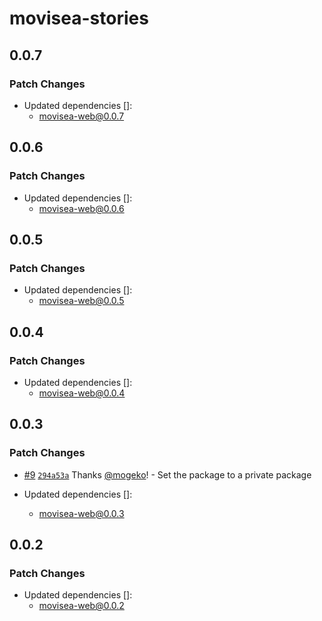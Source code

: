 # movisea-stories

## 0.0.7

### Patch Changes

- Updated dependencies []:
  - movisea-web@0.0.7

## 0.0.6

### Patch Changes

- Updated dependencies []:
  - movisea-web@0.0.6

## 0.0.5

### Patch Changes

- Updated dependencies []:
  - movisea-web@0.0.5

## 0.0.4

### Patch Changes

- Updated dependencies []:
  - movisea-web@0.0.4

## 0.0.3

### Patch Changes

- [#9](https://github.com/mogeko/movisea/pull/9) [`294a53a`](https://github.com/mogeko/movisea/commit/294a53a67618da738f0e43510533a819de936385) Thanks [@mogeko](https://github.com/mogeko)! - Set the package to a private package

- Updated dependencies []:
  - movisea-web@0.0.3

## 0.0.2

### Patch Changes

- Updated dependencies []:
  - movisea-web@0.0.2
